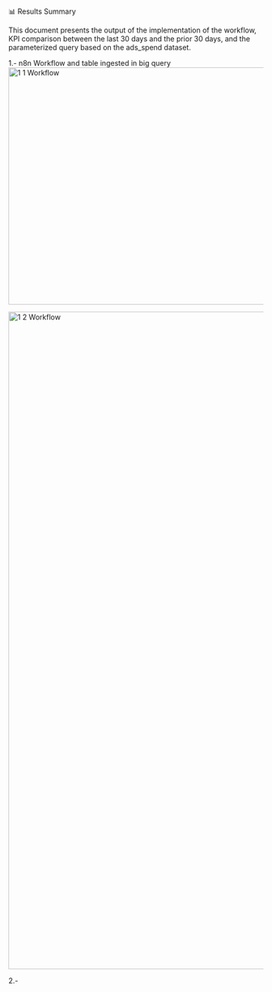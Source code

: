 
 📊 Results Summary

This document presents the output of the implementation of the workflow, KPI comparison between the last 30 days and the prior 30 days, and the parameterized query based on the ads_spend dataset.

1.- n8n Workflow and table ingested in big query
<img width="1307" height="468" alt="1 1 Workflow" src="https://github.com/user-attachments/assets/860a8cf0-f001-4a60-a14c-eb06afd0d002" />

<img width="2461" height="1297" alt="1 2 Workflow" src="https://github.com/user-attachments/assets/52e0f828-26c8-4443-8e1e-f15632b07714" />



2.- 


